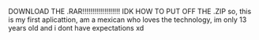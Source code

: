 DOWNLOAD THE .RAR!!!!!!!!!!!!!!!!!!!
IDK HOW TO PUT OFF THE .ZIP
so, this is my first aplicattion, am a mexican who loves the technology, im only 13 years old and i dont have expectations xd
